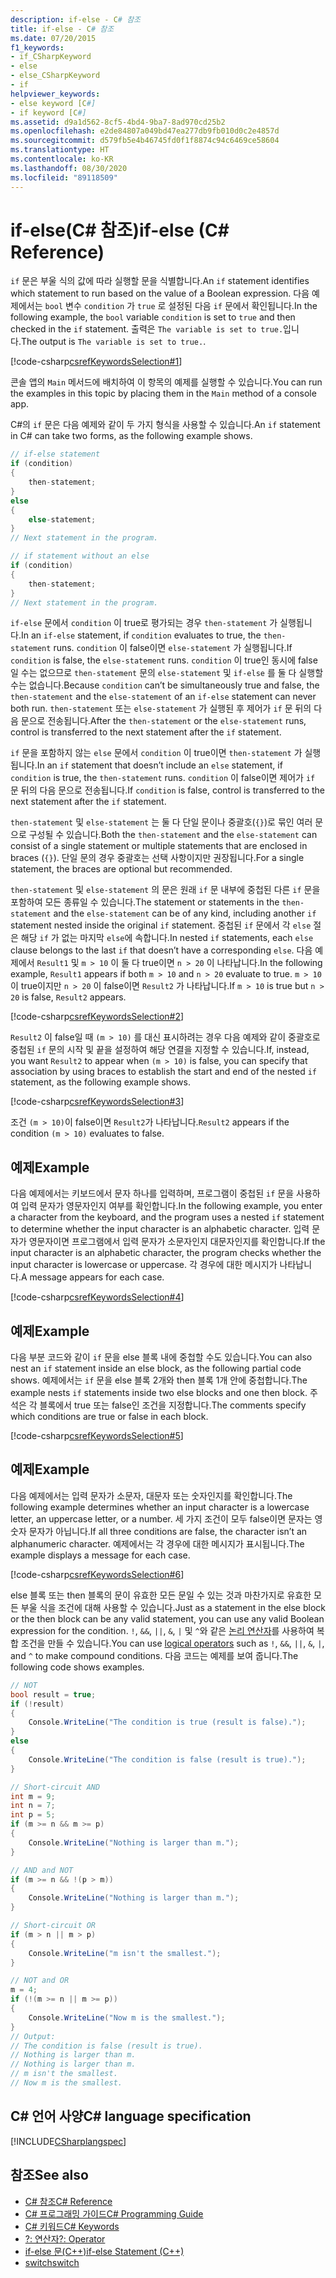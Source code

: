 ```yaml
---
description: if-else - C# 참조
title: if-else - C# 참조
ms.date: 07/20/2015
f1_keywords:
- if_CSharpKeyword
- else
- else_CSharpKeyword
- if
helpviewer_keywords:
- else keyword [C#]
- if keyword [C#]
ms.assetid: d9a1d562-8cf5-4bd4-9ba7-8ad970cd25b2
ms.openlocfilehash: e2de84807a049bd47ea277db9fb010d0c2e4857d
ms.sourcegitcommit: d579fb5e4b46745fd0f1f8874c94c6469ce58604
ms.translationtype: HT
ms.contentlocale: ko-KR
ms.lasthandoff: 08/30/2020
ms.locfileid: "89118509"
---
```

# <a name="if-else-c-reference"></a><span data-ttu-id="416f8-103">if-else(C# 참조)</span><span class="sxs-lookup"><span data-stu-id="416f8-103">if-else (C# Reference)</span></span>

<span data-ttu-id="416f8-104">`if` 문은 부울 식의 값에 따라 실행할 문을 식별합니다.</span><span class="sxs-lookup"><span data-stu-id="416f8-104">An `if` statement identifies which statement to run based on the value of a Boolean expression.</span></span> <span data-ttu-id="416f8-105">다음 예제에서는 `bool` 변수 `condition` 가 `true` 로 설정된 다음 `if` 문에서 확인됩니다.</span><span class="sxs-lookup"><span data-stu-id="416f8-105">In the following example, the `bool` variable `condition` is set to `true` and then checked in the `if` statement.</span></span> <span data-ttu-id="416f8-106">출력은 `The variable is set to true.`입니다.</span><span class="sxs-lookup"><span data-stu-id="416f8-106">The output is `The variable is set to true.`.</span></span>

[!code-csharp[csrefKeywordsSelection#1](~/samples/snippets/csharp/VS_Snippets_VBCSharp/csrefKeywordsSelection/CS/csrefKeywordsSelection.cs#1)]

<span data-ttu-id="416f8-107">콘솔 앱의 `Main` 메서드에 배치하여 이 항목의 예제를 실행할 수 있습니다.</span><span class="sxs-lookup"><span data-stu-id="416f8-107">You can run the examples in this topic by placing them in the `Main` method of a console app.</span></span>

<span data-ttu-id="416f8-108">C#의 `if` 문은 다음 예제와 같이 두 가지 형식을 사용할 수 있습니다.</span><span class="sxs-lookup"><span data-stu-id="416f8-108">An `if` statement in C# can take two forms, as the following example shows.</span></span>

```csharp
// if-else statement
if (condition)
{
    then-statement;
}
else
{
    else-statement;
}
// Next statement in the program.

// if statement without an else
if (condition)
{
    then-statement;
}
// Next statement in the program.
```

<span data-ttu-id="416f8-109">`if-else` 문에서 `condition` 이 true로 평가되는 경우 `then-statement` 가 실행됩니다.</span><span class="sxs-lookup"><span data-stu-id="416f8-109">In an `if-else` statement, if `condition` evaluates to true, the `then-statement` runs.</span></span> <span data-ttu-id="416f8-110">`condition` 이 false이면 `else-statement` 가 실행됩니다.</span><span class="sxs-lookup"><span data-stu-id="416f8-110">If `condition` is false, the `else-statement` runs.</span></span> <span data-ttu-id="416f8-111">`condition` 이 true인 동시에 false일 수는 없으므로 `then-statement` 문의 `else-statement` 및 `if-else` 를 둘 다 실행할 수는 없습니다.</span><span class="sxs-lookup"><span data-stu-id="416f8-111">Because `condition` can’t be simultaneously true and false, the `then-statement` and the `else-statement` of an `if-else` statement can never both run.</span></span> <span data-ttu-id="416f8-112">`then-statement` 또는 `else-statement` 가 실행된 후 제어가 `if` 문 뒤의 다음 문으로 전송됩니다.</span><span class="sxs-lookup"><span data-stu-id="416f8-112">After the `then-statement` or the `else-statement` runs, control is transferred to the next statement after the `if` statement.</span></span>

<span data-ttu-id="416f8-113">`if` 문을 포함하지 않는 `else` 문에서 `condition` 이 true이면 `then-statement` 가 실행됩니다.</span><span class="sxs-lookup"><span data-stu-id="416f8-113">In an `if` statement that doesn’t include an `else` statement, if `condition` is true, the `then-statement` runs.</span></span> <span data-ttu-id="416f8-114">`condition` 이 false이면 제어가 `if` 문 뒤의 다음 문으로 전송됩니다.</span><span class="sxs-lookup"><span data-stu-id="416f8-114">If `condition` is false, control is transferred to the next statement after the `if` statement.</span></span>

<span data-ttu-id="416f8-115">`then-statement` 및 `else-statement` 는 둘 다 단일 문이나 중괄호(`{}`)로 묶인 여러 문으로 구성될 수 있습니다.</span><span class="sxs-lookup"><span data-stu-id="416f8-115">Both the `then-statement` and the `else-statement` can consist of a single statement or multiple statements that are enclosed in braces (`{}`).</span></span> <span data-ttu-id="416f8-116">단일 문의 경우 중괄호는 선택 사항이지만 권장됩니다.</span><span class="sxs-lookup"><span data-stu-id="416f8-116">For a single statement, the braces are optional but recommended.</span></span>

<span data-ttu-id="416f8-117">`then-statement` 및 `else-statement` 의 문은 원래 `if` 문 내부에 중첩된 다른 `if` 문을 포함하여 모든 종류일 수 있습니다.</span><span class="sxs-lookup"><span data-stu-id="416f8-117">The statement or statements in the `then-statement` and the `else-statement` can be of any kind, including another `if` statement nested inside the original `if` statement.</span></span> <span data-ttu-id="416f8-118">중첩된 `if` 문에서 각 `else` 절은 해당 `if` 가 없는 마지막 `else`에 속합니다.</span><span class="sxs-lookup"><span data-stu-id="416f8-118">In nested `if` statements, each `else` clause belongs to the last `if` that doesn’t have a corresponding `else`.</span></span> <span data-ttu-id="416f8-119">다음 예제에서 `Result1` 및 `m > 10` 이 둘 다 true이면 `n > 20` 이 나타납니다.</span><span class="sxs-lookup"><span data-stu-id="416f8-119">In the following example, `Result1` appears if both `m > 10` and `n > 20` evaluate to true.</span></span> <span data-ttu-id="416f8-120">`m > 10` 이 true이지만 `n > 20` 이 false이면 `Result2` 가 나타납니다.</span><span class="sxs-lookup"><span data-stu-id="416f8-120">If `m > 10` is true but `n > 20` is false, `Result2` appears.</span></span>

[!code-csharp[csrefKeywordsSelection#2](~/samples/snippets/csharp/VS_Snippets_VBCSharp/csrefKeywordsSelection/CS/csrefKeywordsSelection.cs#2)]

<span data-ttu-id="416f8-121">`Result2` 이 false일 때 `(m > 10)` 를 대신 표시하려는 경우 다음 예제와 같이 중괄호로 중첩된 `if` 문의 시작 및 끝을 설정하여 해당 연결을 지정할 수 있습니다.</span><span class="sxs-lookup"><span data-stu-id="416f8-121">If, instead, you want `Result2` to appear when `(m > 10)` is false, you can specify that association by using braces to establish the start and end of the nested `if` statement, as the following example shows.</span></span>

[!code-csharp[csrefKeywordsSelection#3](~/samples/snippets/csharp/VS_Snippets_VBCSharp/csrefKeywordsSelection/CS/csrefKeywordsSelection.cs#3)]

<span data-ttu-id="416f8-122">조건 `(m > 10)`이 false이면 `Result2`가 나타납니다.</span><span class="sxs-lookup"><span data-stu-id="416f8-122">`Result2` appears if the condition `(m > 10)` evaluates to false.</span></span>

## <a name="example"></a><span data-ttu-id="416f8-123">예제</span><span class="sxs-lookup"><span data-stu-id="416f8-123">Example</span></span>

<span data-ttu-id="416f8-124">다음 예제에서는 키보드에서 문자 하나를 입력하며, 프로그램이 중첩된 `if` 문을 사용하여 입력 문자가 영문자인지 여부를 확인합니다.</span><span class="sxs-lookup"><span data-stu-id="416f8-124">In the following example, you enter a character from the keyboard, and the program uses a nested `if` statement to determine whether the input character is an alphabetic character.</span></span> <span data-ttu-id="416f8-125">입력 문자가 영문자이면 프로그램에서 입력 문자가 소문자인지 대문자인지를 확인합니다.</span><span class="sxs-lookup"><span data-stu-id="416f8-125">If the input character is an alphabetic character, the program checks whether the input character is lowercase or uppercase.</span></span> <span data-ttu-id="416f8-126">각 경우에 대한 메시지가 나타납니다.</span><span class="sxs-lookup"><span data-stu-id="416f8-126">A message appears for each case.</span></span>

[!code-csharp[csrefKeywordsSelection#4](~/samples/snippets/csharp/VS_Snippets_VBCSharp/csrefKeywordsSelection/CS/csrefKeywordsSelection.cs#4)]

## <a name="example"></a><span data-ttu-id="416f8-127">예제</span><span class="sxs-lookup"><span data-stu-id="416f8-127">Example</span></span>

<span data-ttu-id="416f8-128">다음 부분 코드와 같이 `if` 문을 else 블록 내에 중첩할 수도 있습니다.</span><span class="sxs-lookup"><span data-stu-id="416f8-128">You can also nest an `if` statement inside an else block, as the following partial code shows.</span></span> <span data-ttu-id="416f8-129">예제에서는 `if` 문을 else 블록 2개와 then 블록 1개 안에 중첩합니다.</span><span class="sxs-lookup"><span data-stu-id="416f8-129">The example nests `if` statements inside two else blocks and one then block.</span></span> <span data-ttu-id="416f8-130">주석은 각 블록에서 true 또는 false인 조건을 지정합니다.</span><span class="sxs-lookup"><span data-stu-id="416f8-130">The comments specify which conditions are true or false in each block.</span></span>

[!code-csharp[csrefKeywordsSelection#5](~/samples/snippets/csharp/VS_Snippets_VBCSharp/csrefKeywordsSelection/CS/csrefKeywordsSelection.cs#5)]

## <a name="example"></a><span data-ttu-id="416f8-131">예제</span><span class="sxs-lookup"><span data-stu-id="416f8-131">Example</span></span>

<span data-ttu-id="416f8-132">다음 예제에서는 입력 문자가 소문자, 대문자 또는 숫자인지를 확인합니다.</span><span class="sxs-lookup"><span data-stu-id="416f8-132">The following example determines whether an input character is a lowercase letter, an uppercase letter, or a number.</span></span> <span data-ttu-id="416f8-133">세 가지 조건이 모두 false이면 문자는 영숫자 문자가 아닙니다.</span><span class="sxs-lookup"><span data-stu-id="416f8-133">If all three conditions are false, the character isn’t an alphanumeric character.</span></span> <span data-ttu-id="416f8-134">예제에서는 각 경우에 대한 메시지가 표시됩니다.</span><span class="sxs-lookup"><span data-stu-id="416f8-134">The example displays a message for each case.</span></span>

[!code-csharp[csrefKeywordsSelection#6](~/samples/snippets/csharp/VS_Snippets_VBCSharp/csrefKeywordsSelection/CS/csrefKeywordsSelection.cs#6)]

<span data-ttu-id="416f8-135">else 블록 또는 then 블록의 문이 유효한 모든 문일 수 있는 것과 마찬가지로 유효한 모든 부울 식을 조건에 대해 사용할 수 있습니다.</span><span class="sxs-lookup"><span data-stu-id="416f8-135">Just as a statement in the else block or the then block can be any valid statement, you can use any valid Boolean expression for the condition.</span></span> <span data-ttu-id="416f8-136">`!`, `&&`, `||`, `&`, `|` 및 `^`와 같은 [논리 연산자](../operators/boolean-logical-operators.md)를 사용하여 복합 조건을 만들 수 있습니다.</span><span class="sxs-lookup"><span data-stu-id="416f8-136">You can use [logical operators](../operators/boolean-logical-operators.md) such as `!`, `&&`, `||`, `&`, `|`, and `^` to make compound conditions.</span></span> <span data-ttu-id="416f8-137">다음 코드는 예제를 보여 줍니다.</span><span class="sxs-lookup"><span data-stu-id="416f8-137">The following code shows examples.</span></span>

```csharp
// NOT
bool result = true;
if (!result)
{
    Console.WriteLine("The condition is true (result is false).");
}
else
{
    Console.WriteLine("The condition is false (result is true).");
}

// Short-circuit AND
int m = 9;
int n = 7;
int p = 5;
if (m >= n && m >= p)
{
    Console.WriteLine("Nothing is larger than m.");
}

// AND and NOT
if (m >= n && !(p > m))
{
    Console.WriteLine("Nothing is larger than m.");
}

// Short-circuit OR
if (m > n || m > p)
{
    Console.WriteLine("m isn't the smallest.");
}

// NOT and OR
m = 4;
if (!(m >= n || m >= p))
{
    Console.WriteLine("Now m is the smallest.");
}
// Output:
// The condition is false (result is true).
// Nothing is larger than m.
// Nothing is larger than m.
// m isn't the smallest.
// Now m is the smallest.
```

## <a name="c-language-specification"></a><span data-ttu-id="416f8-138">C# 언어 사양</span><span class="sxs-lookup"><span data-stu-id="416f8-138">C# language specification</span></span>

[!INCLUDE[CSharplangspec](~/includes/csharplangspec-md.md)]

## <a name="see-also"></a><span data-ttu-id="416f8-139">참조</span><span class="sxs-lookup"><span data-stu-id="416f8-139">See also</span></span>

- [<span data-ttu-id="416f8-140">C# 참조</span><span class="sxs-lookup"><span data-stu-id="416f8-140">C# Reference</span></span>](../index.md)
- [<span data-ttu-id="416f8-141">C# 프로그래밍 가이드</span><span class="sxs-lookup"><span data-stu-id="416f8-141">C# Programming Guide</span></span>](../../programming-guide/index.md)
- [<span data-ttu-id="416f8-142">C# 키워드</span><span class="sxs-lookup"><span data-stu-id="416f8-142">C# Keywords</span></span>](index.md)
- [<span data-ttu-id="416f8-143">?: 연산자</span><span class="sxs-lookup"><span data-stu-id="416f8-143">?: Operator</span></span>](../operators/conditional-operator.md)
- [<span data-ttu-id="416f8-144">if-else 문(C++)</span><span class="sxs-lookup"><span data-stu-id="416f8-144">if-else Statement (C++)</span></span>](/cpp/cpp/if-else-statement-cpp)
- [<span data-ttu-id="416f8-145">switch</span><span class="sxs-lookup"><span data-stu-id="416f8-145">switch</span></span>](switch.md)

